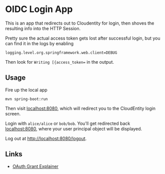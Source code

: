 # OIDC Login App

This is an app that redirects out to Cloudentity for login, 
then shoves the resulting info into the HTTP Session.

Pretty sure the actual access token gets lost after successful login,
but you can find it in the logs by enabling

```properties
logging.level.org.springframework.web.client=DEBUG
```

Then look for `Writing [{access_token=` in the output.

## Usage

Fire up the local app

```shell
mvn spring-boot:run
```

Then visit [localhost:8080], which will redirect you to the CloudEntity login screen.

Login with `alice/alice` or `bob/bob`. You'll get redirected back [localhost:8080], where
your user principal object will be displayed.

Log out at [http://localhost:8080/logout](http://localhost:8080/logout).



## Links

* [OAuth Grant Explainer](https://alexbilbie.com/guide-to-oauth-2-grants/)

[localhost:8080]: (https://localhost:8080)
